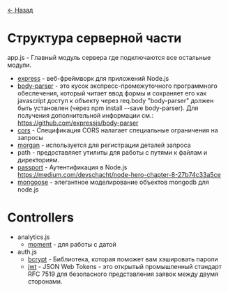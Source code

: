 [<- Назад](../README.md)
# Структура серверной части

app.js - Главный модуль сервера где подключаются все остальные модули.

 - [express](https://expressjs.com/ru/) - веб-фреймворк для приложений Node.js
 - [body-parser](https://www.npmjs.com/package/body-parser) - это кусок экспресс-промежуточного программного обеспечения, который        читает ввод формы и сохраняет его как javascript         доступ к объекту через req.body       "body-parser" должен быть установлен (через npm install --save body-parser). Для получения дополнительной информации см.: https://github.com/expressjs/body-parser
 - [cors](https://www.npmjs.com/package/cors) - Спецификация CORS налагает специальные ограничения на запросы
 - [morgan](https://www.npmjs.com/package/morgan) - используется для регистрации деталей запроса
 - path - предоставляет утилиты для работы с путями к файлам и директориям.
 - [passport](http://www.passportjs.org/) - Аутентификация в Node.js https://medium.com/devschacht/node-hero-chapter-8-27b74c33a5ce
 - [mongoose](https://mongoosejs.com/) - элегантное моделирование объектов mongodb для node.js 
 
# Controllers
- analytics.js
    - [moment](https://momentjs.com/) - для работы с датой
- auth.js
    - [bcrypt](https://www.npmjs.com/package/bcrypt) - Библиотека, которая поможет вам хэшировать пароли
    - [jwt](https://jwt.io/) - JSON Web Tokens - это открытый промышленный стандарт RFC 7519 для безопасного представления заявок между двумя сторонами.
    